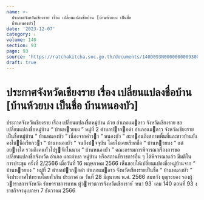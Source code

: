 ```yaml
---
name: >-
  ประกาศจังหวัดเชียงราย เรื่อง เปลี่ยนแปลงชื่อบ้าน [บ้านห้วยบง เป็นชื่อ
  บ้านหนองบัว]
date: '2023-12-07'
category: ง
volume: 140
section: 93
page: 93
source: 'https://ratchakitcha.soc.go.th/documents/140D093N0000000009300.pdf'
draft: true
---
```


# ประกาศจังหวัดเชียงราย เรื่อง เปลี่ยนแปลงชื่อบ้าน [บ้านห้วยบง เป็นชื่อ บ้านหนองบัว]

ประกาศจังหวัดเชียงราย เรื่อง เปลี่ยนแปลงชื่อหมู่บ้าน ด้วย อําเภอแมลาว จังหวัดเชียงราย ขอเปลี่ยนแปลงชื่อหมู่บ้าน “ บ้านหวยบง ” หมู่ที่ 2 ตําบลปากอดํา อําเภอแมลาว จังหวัดเชียงราย เป็นชื่อหมู่บ้าน “ บ้านหนองบัว ” เนื่องจากคําวา “ หนองบัว ” สะทอนถึงสภาพพื้นที่และชาวบ้านยังคงใชชื่อเรียกวา “ บ้านหนองบัว ” จนถึงปจจุบัน โดยไม่เคยเรียกชื่อ “ บ้านหวยบง ” แต่อยางใด รวมถึงคนทั่วไปรูจักในนาม “ บ้านหนองบัว ” คณะกรรมการพิจารณาเรื่องการขอเปลี่ยนแปลงชื่อจังหวัด อําเภอ และตําบล หมู่บ้าน หรือสถานที่ราชการอื่น ๆ ได้พิจารณาแล้ว มีมติในการประชุม ครั้งที่ 2/2566 เมื่อวันที่ 16 พฤษภาคม 2566 เห็นชอบให้เปลี่ยนแปลงชื่อหมู่บ้านจาก “ บ้านหวยบง ” หมู่ที่ 2 ตําบลปากอดํา อําเภอแมลาว จังหวัดเชียงรายเป็นชื่อ “ บ้านหนองบัว ” จึงประกาศให้ทราบโดยทั่วกัน ประกาศ ณ วันที่ 28 มิถุนายน พ.ศ. 2566 สมหวัง บุญระยอง รองผู้วาราชการจังหวัด รักษาราชการแทน ผู้วาราชการจังหวัดเชียงราย ้ หนา 93 ่ เลม 140 ตอนที่ 93 ง ราชกิจจานุเบกษา 7 ธันวาคม 2566
